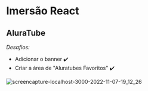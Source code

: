 # Imersão React

## AluraTube
*Desafios:*
- Adicionar o banner :heavy_check_mark:
- Criar a área de "Aluratubes Favoritos" :heavy_check_mark:
 
![screencapture-localhost-3000-2022-11-07-19_12_26](https://user-images.githubusercontent.com/104389308/200426882-7ea1e8fc-3941-462c-ae24-878044a61bb0.png)
